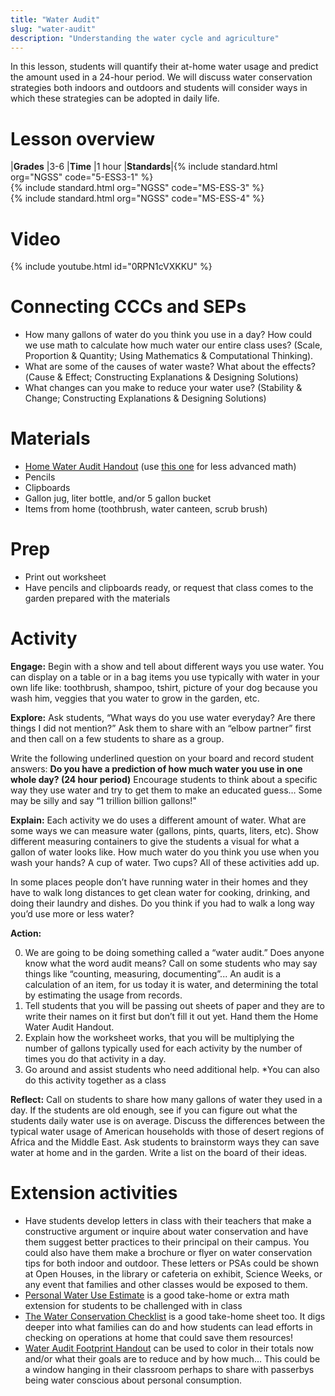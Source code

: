 ```yaml
---
title: "Water Audit"
slug: "water-audit"
description: "Understanding the water cycle and agriculture"
---
```


In this lesson, students will quantify their at-home water usage and predict the amount used in a 24-hour period. We will discuss water conservation strategies both indoors and outdoors and students will consider ways in which these strategies can be adopted in daily life.

# Lesson overview

|**Grades**   |3-6
|**Time**     |1 hour
|**Standards**|{% include standard.html org="NGSS" code="5-ESS3-1" %}<br>{% include standard.html org="NGSS" code="MS-ESS-3" %}<br>{% include standard.html org="NGSS" code="MS-ESS-4" %}

# Video

{% include youtube.html id="0RPN1cVXKKU" %}

# Connecting CCCs and SEPs

- How many gallons of water do you think you use in a day? How could we use math to calculate how much water our entire class uses? (Scale, Proportion & Quantity; Using Mathematics & Computational Thinking).
- What are some of the causes of water waste? What about the effects?(Cause & Effect; Constructing Explanations & Designing Solutions)
- What changes can you make to reduce your water use? (Stability & Change; Constructing Explanations & Designing Solutions)

# Materials

- [Home Water Audit Handout](https://drive.google.com/file/d/1ra5pk4hWTOcbrLDnBPFfK9R1X3uwCxFH/view) (use [this one](https://drive.google.com/file/d/1ra5pk4hWTOcbrLDnBPFfK9R1X3uwCxFH/view) for less advanced math)
- Pencils
- Clipboards
- Gallon jug, liter bottle, and/or 5 gallon bucket
- Items from home (toothbrush, water canteen, scrub brush)

# Prep

- Print out worksheet
- Have pencils and clipboards ready, or request that class comes to the garden prepared with the materials

# Activity

**Engage:** Begin with a show and tell about different ways you use water. You can display on a table or in a bag items you use typically with water in your own life like: toothbrush, shampoo, tshirt, picture of your dog because you wash him, veggies that you water to grow in the garden, etc.

**Explore:** Ask students, “What ways do you use water everyday? Are there things I did not mention?” Ask them to share with an “elbow partner” first and then call on a few students to share as a group.

Write the following underlined question on your board and record student answers:  **Do you have a prediction of how much water you use in one whole day? (24 hour period)** Encourage students to think about a specific way they use water and try to get them to make an educated guess… Some may be silly and say “1 trillion billion gallons!"

**Explain:** Each activity we do uses a different amount of water. What are some ways we can measure water (gallons, pints, quarts, liters, etc). Show different measuring containers to give the students a visual for what a gallon of water looks like. How much water do you think you use when you wash your hands? A cup of water. Two cups? All of these activities add up.

In some places people don’t have running water in their homes and they have to walk long distances to get clean water for cooking, drinking, and doing their laundry and dishes. Do you think if you had to walk a long way you’d use more or less water?

**Action:**

0. We are going to be doing something called a “water audit.” Does anyone know what the word audit means? Call on some students who may say things like “counting, measuring, documenting”... An audit is a calculation of an item, for us today it is water, and determining the total by estimating the usage from records.
0. Tell students that you will be passing out sheets of paper and they are to write their names on it first but don’t fill it out yet. Hand them the Home Water Audit Handout.
0. Explain how the worksheet works, that you will be multiplying the number of gallons typically used for each activity by the number of times you do that activity in a day.
0. Go around and assist students who need additional help. *You can also do this activity together as a class

**Reflect:** Call on students to share how many gallons of water they used in a day. If the students are old enough, see if you can figure out what the students daily water use is on average. Discuss the differences between the typical water usage of American households with those of desert regions of Africa and the Middle East. Ask students to brainstorm ways they can save water at home and in the garden. Write a list on the board of their ideas.

# Extension activities
- Have students develop letters in class with their teachers that make a constructive argument or inquire about water conservation and have them suggest better practices to their principal on their campus. You could also have them make a brochure or flyer on water conservation tips for both indoor and outdoor. These letters or PSAs could be shown at Open Houses, in the library or cafeteria on exhibit, Science Weeks, or any event that families and other classes would be exposed to them.
- [Personal Water Use Estimate](https://drive.google.com/file/d/0BwZU1NNjgHs3UUZTeG5TSkxNV2s/view?resourcekey=0-kO8xTI4xVQnKIaNI1gR8NQ) is a good take-home or extra math extension for students to be challenged with in class
- [The Water Conservation Checklist](https://drive.google.com/file/d/0BwZU1NNjgHs3YzhKaXpJZkt2MUk/view?resourcekey=0-37lsFIWvlNfYwiG0riKgOQ) is a good take-home sheet too. It digs deeper into what families can do and how students can lead efforts in checking on operations at home that could save them resources!
- [Water Audit Footprint Handout](https://docs.google.com/presentation/d/1t4MVZMmu0bNGsh0KWj76RsDHN0m0ahebrZQ3ywoeKC0/edit#slide=id.p) can be used to color in their totals now and/or what their goals are to reduce and by how much… This could be a window hanging in their classroom perhaps to share with passerbys being water conscious about personal consumption.
